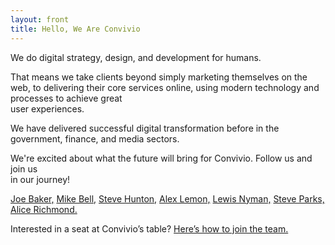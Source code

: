 ```yaml
---
layout: front
title: Hello, We Are Convivio
---
```


We do digital strategy, design, and development for humans.

That means we take clients beyond simply marketing themselves on the web, to delivering their core services online, using modern technology and processes to achieve great <br class="only-full-width" />user experiences.

We have delivered successful digital transformation before in the government, finance, and media sectors.

We're excited about what the future will bring for Convivio. Follow us and join us <br class="only-full-width" />in our journey!

<a href="https://twitter.com/joesb" target="_blank">Joe Baker,</a> <a href="https://twitter.com/mikebell_"  target="_blank">Mike Bell,</a> <a href="https://twitter.com/SteveHunton" target="_blank">Steve Hunton,</a> <a href="https://twitter.com/Lemonosity" target="_blank">Alex Lemon,</a> <a href="https://twitter.com/lewisnyman" target="_blank">Lewis Nyman,</a> <a href="https://twitter.com/steveparks" target="_blank">Steve Parks,</a> <br class="only-full-width" /><a href="https://twitter.com/aliceyerichmond">Alice Richmond.</a>

Interested in a seat at Convivio’s table? [Here’s how to join the team.](/vacancies)
